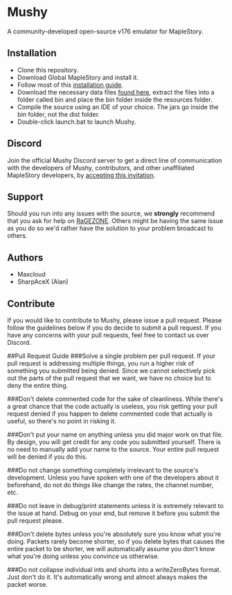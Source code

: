 # Mushy
A community-developed open-source v176 emulator for MapleStory.

## Installation
 * Clone this repository.
 * Download Global MapleStory and install it.
 * Follow most of this [installation guide](http://forum.ragezone.com/f428/maplestory-private-server-v83-741739/).
 * Download the necessary data files [found here](http://www.mediafire.com/download/i3z32pobguhr333/dat.rar), extract the files into a folder called bin and place the bin folder inside the resources folder.
 * Compile the source using an IDE of your choice. The jars go inside the bin folder, not the dist folder.
 * Double-click launch.bat to launch Mushy.
 
## Discord
Join the official Mushy Discord server to get a direct line of communication with the developers of Mushy, contributors, and other unaffiliated MapleStory developers, by [accepting this invitation](https://discord.gg/9nv3GPQ).

## Support
Should you run into any issues with the source, we **strongly** recommend that you ask for help on [RaGEZONE](http://forum.ragezone.com/f566/). Others might be having the same issue as you do so we'd rather have the solution to your problem broadcast to others.

## Authors
* Maxcloud
* SharpAceX (Alan)

## Contribute
If you would like to contribute to Mushy, please issue a pull request. Please follow the guidelines below if you do decide to submit a pull request. If you have any concerns with your pull requests, feel free to contact us over Discord.

##Pull Request Guide
###Solve a single problem per pull request.
If your pull request is addressing multiple things, you run a higher risk of something you submitted being denied. Since we cannot selectively pick out the parts of the pull request that we want, we have no choice but to deny the entire thing.

###Don't delete commented code for the sake of cleanliness.
While there's a great chance that the code actually is useless, you risk getting your pull request denied if you happen to delete commented code that actually is useful, so there's no point in risking it.

###Don't put your name on anything unless you did major work on that file.
By design, you will get credit for any code you submitted yourself. There is no need to manually add your name to the source. Your entire pull request will be denied if you do this.

###Do not change something completely irrelevant to the source's development.
Unless you have spoken with one of the developers about it beforehand, do not do things like change the rates, the channel number, etc. 

###Do not leave in debug/print statements unless it is extremely relevant to the issue at hand.
Debug on your end, but remove it before you submit the pull request please.

###Don't delete bytes unless you're absolutely sure you know what you're doing.
Packets rarely become shorter, so if you delete bytes that causes the entire packet to be shorter, we will automatically assume you don't know what you're doing unless you convince us otherwise.

###Do not collapse individual ints and shorts into a writeZeroBytes format.
Just don't do it. It's automatically wrong and almost always makes the packet worse.
